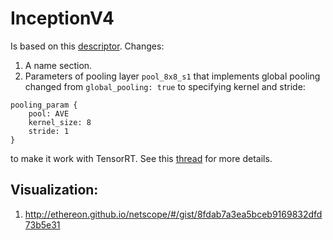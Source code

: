 # __InceptionV4__

Is based on this [descriptor](https://github.com/soeaver/caffe-model/blob/master/cls/inception/deploy_inception-v4.prototxt).
Changes:

1. A name section.
2. Parameters of pooling layer `pool_8x8_s1` that implements global pooling changed
   from `global_pooling: true` to specifying kernel and stride:
```
pooling_param {
    pool: AVE
    kernel_size: 8
    stride: 1
}
```
to make it work with TensorRT. See this [thread](https://devtalk.nvidia.com/default/topic/985607/tensorrt-1-0-fails-on-squeezenet/)
for more details.

## Visualization:

1. http://ethereon.github.io/netscope/#/gist/8fdab7a3ea5bceb9169832dfd73b5e31
